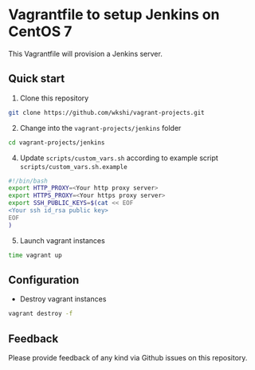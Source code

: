 # Vagrantfile to setup Jenkins on CentOS 7
This Vagrantfile will provision a Jenkins server.

## Quick start
1. Clone this repository
```bash
git clone https://github.com/wkshi/vagrant-projects.git
```
2. Change into the `vagrant-projects/jenkins` folder
```bash
cd vagrant-projects/jenkins
```
4. Update `scripts/custom_vars.sh` according to example script `scripts/custom_vars.sh.example`
```bash
#!/bin/bash
export HTTP_PROXY=<Your http proxy server>
export HTTPS_PROXY=<Your https proxy server>
export SSH_PUBLIC_KEYS=$(cat << EOF
<Your ssh id_rsa public key>
EOF
)
```
5. Launch vagrant instances
```bash
time vagrant up
```

## Configuration
- Destroy vagrant instances
```bash
vagrant destroy -f
```

## Feedback
Please provide feedback of any kind via Github issues on this repository.
